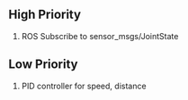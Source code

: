 ## High Priority

1. ROS Subscribe to sensor_msgs/JointState


## Low Priority

1. PID controller for speed, distance

